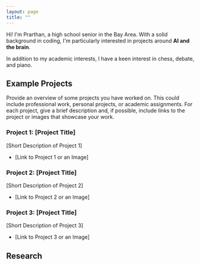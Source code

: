 ```yaml
---
layout: page
title: ""
---
```


Hi! I'm Prarthan, a high school senior in the Bay Area. With a solid background in coding, I'm particularly interested in projects around **AI and the brain**.

In addition to my academic interests, I have a keen interest in chess, debate, and piano.

## Example Projects

Provide an overview of some projects you have worked on. This could include professional work, personal projects, or academic assignments. For each project, give a brief description and, if possible, include links to the project or images that showcase your work.

### Project 1: [Project Title]

[Short Description of Project 1]

- [Link to Project 1 or an Image]

### Project 2: [Project Title]

[Short Description of Project 2]

- [Link to Project 2 or an Image]

### Project 3: [Project Title]

[Short Description of Project 3]

- [Link to Project 3 or an Image]

## Research

